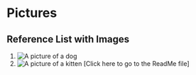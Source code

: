 # Pictures 
## Reference List with Images
1. ![A picture of a dog](https://cdn.theatlantic.com/thumbor/pN25nhF1hatn7QpckNtABKwzmoI=/0x61:1000x624/720x405/media/old_wire/img/upload/2013/03/18/happydog/original.jpg)
2. ![A picture of a kitten](https://images.squarespace-cdn.com/content/v1/5be52b4b29711449ca982856/1542602189812-J0B1PZ6VSDWZU03WTAMH/ke17ZwdGBToddI8pDm48kOfVThQ3fL68mX7kulBhN2dZw-zPPgdn4jUwVcJE1ZvWQUxwkmyExglNqGp0IvTJZUJFbgE-7XRK3dMEBRBhUpw1J04mMeNBLz29E86rhKs_HL_9GYLU9gzoLkwevDLpTWXtxOv71ee4rr4nCyE3b7A/happy-kitten.jpg)
[Click here to go to the ReadMe file]
